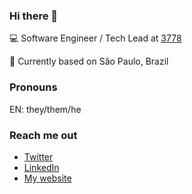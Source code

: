 ### Hi there 👋

💻 Software Engineer / Tech Lead at [3778](https://3778.care)

🏡 Currently based on São Paulo, Brazil

### Pronouns

EN: they/them/he

### Reach me out

- [Twitter](https://twitter.com/onhernandes)
- [LinkedIn](https://linkedin.com/in/onhernandes)
- [My website](https://onhernandes.dev)
